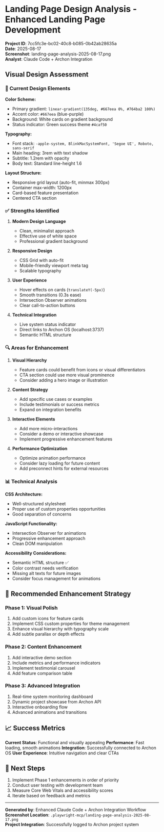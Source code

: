 # Landing Page Design Analysis - Enhanced Landing Page Development

**Project ID**: 7cc5fc3e-bc02-40c8-b085-0b42ab28635a  
**Date**: 2025-08-17  
**Screenshot**: landing-page-analysis-2025-08-17.png  
**Analyst**: Claude Code + Archon Integration  

## Visual Design Assessment

### 🎨 Current Design Elements

**Color Scheme:**
- Primary gradient: `linear-gradient(135deg, #667eea 0%, #764ba2 100%)`
- Accent color: `#667eea` (blue-purple)
- Background: White cards on gradient background
- Status indicator: Green success theme `#4caf50`

**Typography:**
- Font stack: `-apple-system, BlinkMacSystemFont, 'Segoe UI', Roboto, sans-serif`
- Main heading: 3rem with text shadow
- Subtitle: 1.2rem with opacity
- Body text: Standard line-height 1.6

**Layout Structure:**
- Responsive grid layout (auto-fit, minmax 300px)
- Container max-width: 1200px
- Card-based feature presentation
- Centered CTA section

### ✅ Strengths Identified

1. **Modern Design Language**
   - Clean, minimalist approach
   - Effective use of white space
   - Professional gradient background

2. **Responsive Design**
   - CSS Grid with auto-fit
   - Mobile-friendly viewport meta tag
   - Scalable typography

3. **User Experience**
   - Hover effects on cards (`translateY(-5px)`)
   - Smooth transitions (0.3s ease)
   - Intersection Observer animations
   - Clear call-to-action buttons

4. **Technical Integration**
   - Live system status indicator
   - Direct links to Archon OS (localhost:3737)
   - Semantic HTML structure

### 🔍 Areas for Enhancement

1. **Visual Hierarchy**
   - Feature cards could benefit from icons or visual differentiators
   - CTA section could use more visual prominence
   - Consider adding a hero image or illustration

2. **Content Strategy**
   - Add specific use cases or examples
   - Include testimonials or success metrics
   - Expand on integration benefits

3. **Interactive Elements**
   - Add more micro-interactions
   - Consider a demo or interactive showcase
   - Implement progressive enhancement features

4. **Performance Optimization**
   - Optimize animation performance
   - Consider lazy loading for future content
   - Add preconnect hints for external resources

### 📊 Technical Analysis

**CSS Architecture:**
- Well-structured stylesheet
- Proper use of custom properties opportunities
- Good separation of concerns

**JavaScript Functionality:**
- Intersection Observer for animations
- Progressive enhancement approach
- Clean DOM manipulation

**Accessibility Considerations:**
- Semantic HTML structure ✅
- Color contrast needs verification
- Missing alt texts for future images
- Consider focus management for animations

## 🎯 Recommended Enhancement Strategy

### Phase 1: Visual Polish
1. Add custom icons for feature cards
2. Implement CSS custom properties for theme management
3. Enhance visual hierarchy with typography scale
4. Add subtle parallax or depth effects

### Phase 2: Content Enhancement
1. Add interactive demo section
2. Include metrics and performance indicators
3. Implement testimonial carousel
4. Add feature comparison table

### Phase 3: Advanced Integration
1. Real-time system monitoring dashboard
2. Dynamic project showcase from Archon API
3. Interactive onboarding flow
4. Advanced animations and transitions

## 📈 Success Metrics

**Current Status**: Functional and visually appealing
**Performance**: Fast loading, smooth animations
**Integration**: Successfully connected to Archon OS
**User Experience**: Intuitive navigation and clear CTAs

## 🔗 Next Steps

1. Implement Phase 1 enhancements in order of priority
2. Conduct user testing with development team
3. Measure Core Web Vitals and accessibility scores
4. Iterate based on feedback and metrics

---

**Generated by**: Enhanced Claude Code + Archon Integration Workflow  
**Screenshot Location**: `.playwright-mcp/landing-page-analysis-2025-08-17.png`  
**Project Integration**: Successfully logged to Archon project system
